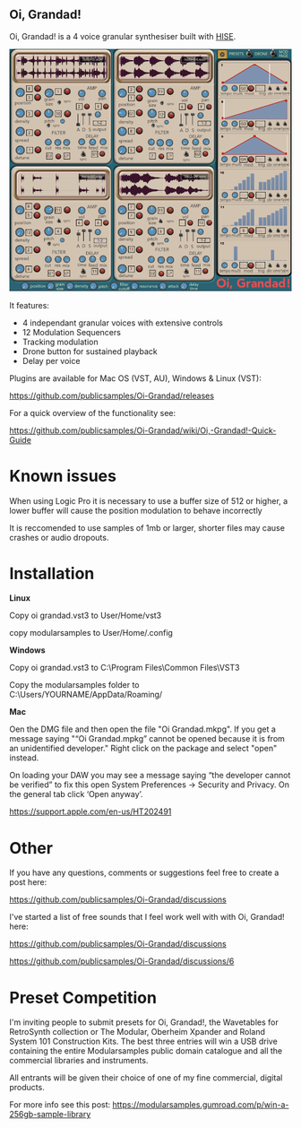 ## **Oi, Grandad!**

Oi, Grandad! is a 4 voice granular synthesiser built with [HISE](http://hise.audio). 

![Oi, Grandad! ](https://github.com/publicsamples/Oi-Grandad/blob/main/oi%20grandad/oigrandad.png?raw=true)

It features:

 - 4 independant granular voices with extensive controls
 - 12 Modulation Sequencers  
 - Tracking modulation
 - Drone button for sustained playback
 - Delay per voice

Plugins are available for Mac OS (VST, AU), Windows & Linux (VST):

https://github.com/publicsamples/Oi-Grandad/releases

For a quick overview of the functionality see:

https://github.com/publicsamples/Oi-Grandad/wiki/Oi,-Grandad!-Quick-Guide

# Known issues

When using Logic Pro it is necessary to use a buffer size of 512 or higher, a lower buffer will cause the position modulation to behave incorrectly 

It is reccomended to use samples of 1mb or larger, shorter files may cause crashes or audio dropouts.


# Installation

 **Linux**
 
 Copy oi grandad.vst3 to User/Home/vst3
 
 copy modularsamples to User/Home/.config


 **Windows**

Copy oi grandad.vst3 to C:\Program Files\Common Files\VST3

Copy the modularsamples folder to C:\Users/YOURNAME/AppData/Roaming/

 **Mac**
 
Oen the DMG file and then open the file "Oi Grandad.mkpg". If you get a message saying "“Oi Grandad.mpkg” cannot be opened because it is from an unidentified developer." Right click on the package and select "open" instead.

On loading your DAW you may see a message saying “the developer cannot be verified” to fix this open System Preferences → Security and Privacy. On the general tab click ‘Open anyway’.

 https://support.apple.com/en-us/HT202491
 
 # Other 
 
If you have any questions, comments or suggestions feel free to create a post here:
 
https://github.com/publicsamples/Oi-Grandad/discussions

I've started a list of free sounds that I feel work well with with Oi, Grandad! here:

https://github.com/publicsamples/Oi-Grandad/discussions
 
https://github.com/publicsamples/Oi-Grandad/discussions/6
 
 
# Preset Competition

I'm inviting people to submit presets for Oi, Grandad!, the Wavetables for RetroSynth collection or The Modular, Oberheim Xpander and Roland System 101 Construction Kits. The best three entries will win a USB drive containing the entire Modularsamples public domain catalogue and all the commercial libraries and instruments.

All entrants will be given their choice of one of my fine commercial, digital products.

For more info see this post:
https://modularsamples.gumroad.com/p/win-a-256gb-sample-library
